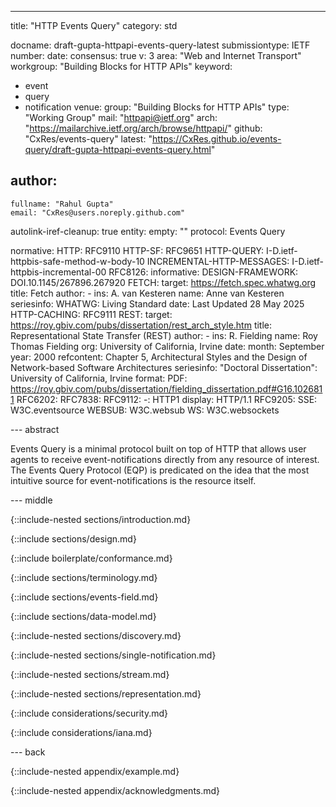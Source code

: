 ---
title: "HTTP Events Query"
category: std

docname: draft-gupta-httpapi-events-query-latest
submissiontype: IETF
number:
date:
consensus: true
v: 3
area: "Web and Internet Transport"
workgroup: "Building Blocks for HTTP APIs"
keyword:
 - event
 - query
 - notification
venue:
  group: "Building Blocks for HTTP APIs"
  type: "Working Group"
  mail: "httpapi@ietf.org"
  arch: "https://mailarchive.ietf.org/arch/browse/httpapi/"
  github: "CxRes/events-query"
  latest: "https://CxRes.github.io/events-query/draft-gupta-httpapi-events-query.html"

author:
 -
    fullname: "Rahul Gupta"
    email: "CxRes@users.noreply.github.com"

autolink-iref-cleanup: true
entity:
  empty: ""
  protocol: Events Query

normative:
  HTTP: RFC9110
  HTTP-SF: RFC9651
  HTTP-QUERY: I-D.ietf-httpbis-safe-method-w-body-10
  INCREMENTAL-HTTP-MESSAGES: I-D.ietf-httpbis-incremental-00
  RFC8126:
informative:
  DESIGN-FRAMEWORK: DOI.10.1145/267896.267920
  FETCH:
    target: https://fetch.spec.whatwg.org
    title: Fetch
    author:
      -
        ins: A. van Kesteren
        name: Anne van Kesteren
    seriesinfo:
      WHATWG: Living Standard
    date: Last Updated 28 May 2025
  HTTP-CACHING: RFC9111
  REST:
    target: https://roy.gbiv.com/pubs/dissertation/rest_arch_style.htm
    title: Representational State Transfer (REST)
    author:
      -
        ins: R. Fielding
        name: Roy Thomas Fielding
        org: University of California, Irvine
    date:
      month: September
      year: 2000
    refcontent: Chapter 5, Architectural Styles and the Design of Network-based Software Architectures
    seriesinfo:
      "Doctoral Dissertation": University of California, Irvine
    format:
      PDF: https://roy.gbiv.com/pubs/dissertation/fielding_dissertation.pdf#G16.1026811
  RFC6202:
  RFC7838:
  RFC9112:
    -: HTTP1
    display: HTTP/1.1
  RFC9205:
  SSE: W3C.eventsource
  WEBSUB: W3C.websub
  WS: W3C.websockets


--- abstract

Events Query is a minimal protocol built on top of HTTP that allows user agents to receive event-notifications directly from any resource of interest. The Events Query Protocol (EQP) is predicated on the idea that the most intuitive source for event-notifications is the resource itself.


--- middle

{::include-nested sections/introduction.md}

{::include sections/design.md}


<!-- Conformance Sections -->

{::include boilerplate/conformance.md}


<!-- Normative Sections -->

{::include sections/terminology.md}

{::include sections/events-field.md}

{::include sections/data-model.md}

{::include-nested sections/discovery.md}

{::include-nested sections/single-notification.md}

{::include-nested sections/stream.md}

{::include-nested sections/representation.md}


<!-- Considerations Sections -->

{::include considerations/security.md}

{::include considerations/iana.md}


--- back

{::include-nested appendix/example.md}

{::include-nested appendix/acknowledgments.md}

